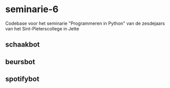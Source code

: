 # seminarie-6
 Codebase voor het seminarie "Programmeren in Python" van de zesdejaars van het Sint-Pïeterscollege in Jette 

## schaakbot

## beursbot

## spotifybot